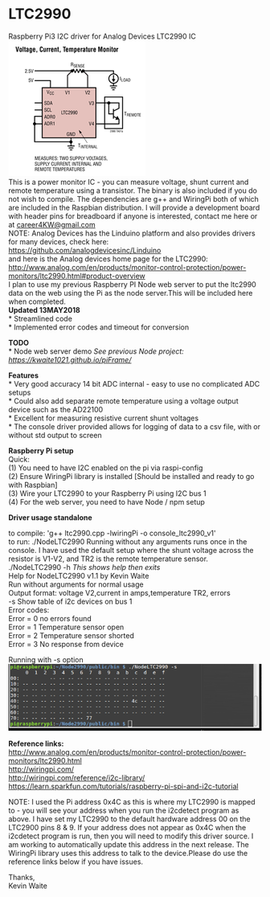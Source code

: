 # LTC2990
Raspberry Pi3 I2C driver for Analog Devices LTC2990 IC<br>
<img src= "LTC2990.png"> <br>
This is a power monitor IC - you can measure voltage, shunt current and remote temperature using a transistor. The binary is also included if you do not wish to compile. The dependencies are g++ and WiringPi both of which are included in the Raspbian distribution. I will provide a development board with header pins for breadboard if anyone is interested, contact me here or at career4KW@gmail.com<br>
NOTE: Analog Devices has the Linduino platform and also provides drivers for many devices, check here: <br>
https://github.com/analogdevicesinc/Linduino <br>
and here is the Analog devices home page for the LTC2990: http://www.analog.com/en/products/monitor-control-protection/power-monitors/ltc2990.html#product-overview <br>
I plan to use my previous Raspberry PI Node web server to put the ltc2990 data on the web using the Pi as the node server.This will be included here when completed. <br>
<b> Updated 13MAY2018 </b><br>
    * Streamlined code <br>
    * Implemented error codes and timeout for conversion <br>
   
<b>TODO</b><br>
    * Node web server demo <i>See previous Node project: https://kwaite1021.github.io/piFrame/ </i> <br>    
  
<b>Features</b><br>
    * Very good accuracy 14 bit ADC internal - easy to use no complicated ADC setups <br>
    * Could also add separate remote temperature using a voltage output device such as the AD22100 <br>
    * Excellent for measuring resistive current shunt voltages<br>
    * The console driver provided allows for logging of data to a csv file, with or without std output to screen<br>
    
<b>Raspberry Pi setup</b><br>
    Quick:<br>
    (1) You need to have I2C enabled on the pi via raspi-config <br>
    (2) Ensure WiringPi library is installed [Should be installed and ready to go with Raspbian] <br>
    (3) Wire your LTC2990 to your Raspberry Pi using I2C bus 1 <br>
    (4) For the web server, you need to have Node / npm setup  <br>  
     

<b>Driver usage standalone</b><br>
    <p>  to compile: 'g++ ltc2990.cpp -lwiringPi -o console_ltc2990_v1' <br>
         to run: ./NodeLTC2990
         Running without any arguments runs once in the console. I have used the default setup where the shunt voltage across the resistor is V1-V2, and TR2 is the remote temperature sensor.<br>
   ./NodeLTC2990 -h <i>This shows help then exits</i><br>
   Help for NodeLTC2990 v1.1 by Kevin Waite <br>
  Run without arguments for normal usage <br>
  Output format: voltage V2,current in amps,temperature TR2, errors <br>
 -s Show table of i2c devices on bus 1 <br>
  Error codes: <br>
  Error = 0 no errors found <br>
  Error = 1 Temperature sensor open <br>
  Error = 2 Temperature sensor shorted <br>
  Error = 3 No response from device <br>
  </p>   
  Running with -s option <br>
  <img src= "i2c_table.png"> <br>
   
    
<b>Reference links: </b><br>
http://www.analog.com/en/products/monitor-control-protection/power-monitors/ltc2990.html<br>
http://wiringpi.com/<br>
http://wiringpi.com/reference/i2c-library/<br>
https://learn.sparkfun.com/tutorials/raspberry-pi-spi-and-i2c-tutorial<br>

<p>
NOTE: I used the Pi address 0x4C as this is where my LTC2990 is mapped to - you will see your address when 
      you run the i2cdetect program as above. I have set my LTC2990 to the default hardware address 00 on the LTC2900 pins 8       & 9. If your address does not appear as 0x4C when the i2cdetect program is run, then you will need to modify this             driver source. I am working to automatically update this address in the next release. The WiringPi library uses this         address to talk to the device.Please do use the reference links below if you have issues.
</p>

Thanks,<br>
Kevin Waite
